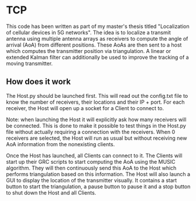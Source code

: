 # TCP
This code has been written as part of my master's thesis titled "Localization of cellular devices in 5G networks". The idea is to localize a transmit antenna using multiple antenna arrays as receivers to compute the angle of arrival (AoA) from different positions. These AoAs are then sent to a host which computes the transmitter position via triangulation.
A linear or extended Kalman filter can additionally be used to improve the tracking of a moving transmitter.

## How does it work
The Host.py should be launched first. This will read out the config.txt file to know the number of receivers, their locations and their IP + port. For each receiver, the Host will open up a socket for a Client to connect to.

Note: when launching the Host it will explicitly ask how many receivers will be connected. This is done to make it possible to test things in the Host.py file without actually requiring a connection with the receivers. When 0 receivers are selected, the Host will run as usual but without receiving new AoA information from the nonexisting clients.

Once the Host has launched, all Clients can connect to it. The Clients will start up their GRC scripts to start computing the AoA using the MUSIC algorithm. They will then continuously send this AoA to the Host which performs triangulation based on this information.
The Host will also launch a GUI to display the location of the transmitter visually. It contains a start button to start the triangulation, a pause button to pause it and a stop button to shut down the Host and all Clients.
